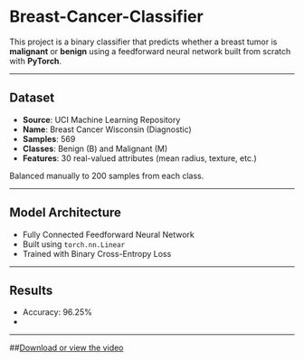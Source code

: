 # Breast-Cancer-Classifier
This project is a binary classifier that predicts whether a breast tumor is **malignant** or **benign** using a feedforward neural network built from scratch with **PyTorch**.

---

## Dataset

- **Source**: UCI Machine Learning Repository  
- **Name**: Breast Cancer Wisconsin (Diagnostic)  
- **Samples**: 569  
- **Classes**: Benign (B) and Malignant (M)  
- **Features**: 30 real-valued attributes (mean radius, texture, etc.)

Balanced manually to 200 samples from each class.

---

##  Model Architecture

- Fully Connected Feedforward Neural Network
- Built using `torch.nn.Linear`
- Trained with Binary Cross-Entropy Loss

---

##  Results

- Accuracy: 96.25%
- 
---

##[Download or view the video](https://github.com/abdelhamidgh/Breast-Cancer-Classifier/blob/main/Project-web-interface.mp4)
